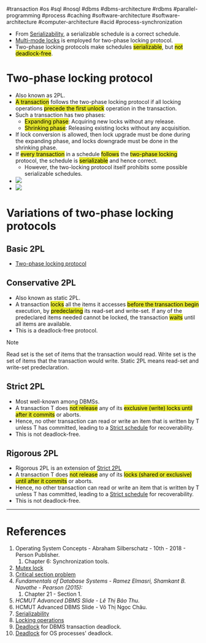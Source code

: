 #transaction #os #sql #nosql #dbms #dbms-architecture #rdbms #parallel-programming #process #caching #software-architecture #software-architecture #computer-architecture  #acid #process-synchronization 

- From [Serializability](Serializability.md), a serializable schedule is a correct schedule.
- [Multi-mode locks](Locking%20operations.md#Multi-mode%20locks) is employed for two-phase locking protocol.
- Two-phase locking protocols make schedules <mark style="background: #e4e62d;">serializable</mark>, but <mark style="background: #e4e62d;">not deadlock-free</mark>.
# Two-phase locking protocol
- Also known as 2PL.
- <mark style="background: #e4e62d;">A transaction</mark> follows the two-phase locking protocol if all locking operations <mark style="background: #e4e62d;">precede the first unlock</mark> operation in the transaction.
- Such a transaction has two phases:
	- <mark style="background: #e4e62d;">Expanding phase</mark>: Acquiring new locks without any release.
	- <mark style="background: #e4e62d;">Shrinking phase</mark>: Releasing existing locks without any acquisition.
- If lock conversion is allowed, then lock upgrade must be done during the expanding phase, and locks downgrade must be done in the shrinking phase.
- If <mark style="background: #e4e62d;">every transaction</mark> in a schedule <mark style="background: #e4e62d;">follows</mark> the <mark style="background: #e4e62d;">two-phase locking</mark> protocol, the schedule is <mark style="background: #e4e62d;">serializable</mark> and hence correct.
	- However, the two-locking protocol itself prohibits some possible serializable schedules.
- ![](Pasted%20image%2020241211105835.png)
- ![](Pasted%20image%2020241211105853.png)
# Variations of two-phase locking protocols
## Basic 2PL
- [Two-phase locking protocol](#Two-phase%20locking%20protocol)
## Conservative 2PL
- Also known as static 2PL.
- A transaction <mark style="background: #e4e62d;">locks</mark> all the items it accesses <mark style="background: #e4e62d;">before the transaction begin</mark> execution, by <mark style="background: #e4e62d;">predeclaring</mark> its read-set and write-set. If any of the predeclared items needed cannot be locked, the transaction <mark style="background: #e4e62d;">waits</mark> until all items are available.
- This is a deadlock-free protocol.
>[!Note]
>Read set is the set of items that the transaction would read.
>Write set is the set of items that the transaction would write.
>Static 2PL means read-set and write-set predeclaration.

## Strict 2PL
- Most well-known among DBMSs.
- A transaction T does <mark style="background: #e4e62d;">not release</mark> any of its <mark style="background: #e4e62d;">exclusive (write) locks until after it commits</mark> or aborts. 
- Hence, no other transaction can read or write an item that is written by T unless T has committed, leading to a [Strict schedule](Recoverability.md#Strict%20schedule) for recoverability. 
- This is not deadlock-free.
## Rigorous 2PL
- Rigorous 2PL is an extension of [Strict 2PL](#Strict%202PL)
-  A transaction T does <mark style="background: #e4e62d;">not release</mark> any of its <mark style="background: #e4e62d;">locks (shared or exclusive) until after it commits</mark> or aborts. 
- Hence, no other transaction can read or write an item that is written by T unless T has committed, leading to a [Strict schedule](Recoverability.md#Strict%20schedule) for recoverability.
- This is not deadlock-free.

---
# References
1. Operating System Concepts - Abraham Silberschatz - 10th - 2018 - Person Publisher.
	1. Chapter 6: Synchronization tools.
2. [Mutex lock](Mutex%20lock.md)
3. [Critical section problem](Critical%20section%20problem.md)
4. *Fundamentals of Database Systems - Ramez Elmasri, Shamkant B. Navathe  - Pearson (2015):*
	1. Chapter 21 - Section 1.
5. *HCMUT Advanced DBMS Slide - Lê Thị Bảo Thu.*
6. HCMUT Advanced DBMS Slide - Võ Thị Ngọc Châu.
7. [Serializability](Serializability.md)
8. [Locking operations](Locking%20operations.md)
9. [Deadlock](dbms/transaction/acid/concurrency-control/Deadlock.md) for DBMS transaction deadlock.
10. [Deadlock](operating-system/process/Deadlock.md) for OS processes' deadlock.
